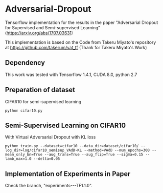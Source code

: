 # Adversarial-Dropout

Tensorflow implementation for the results in the paper "Adversarial Dropout for Supervised and Semi-supervised Learning" (https://arxiv.org/abs/1707.03631)

This implementation is based on the Code from Takeru Miyato's repository at https://github.com/takerum/vat_tf
(Thank for Takeru Miyato's Work)


## Dependency

This work was tested with Tensorflow 1.4.1, CUDA 8.0, python 2.7 

## Preparation of dataset

CIFAR10 for semi-supervised learning

```python cifar10.py```

## Semi-Supervised Learning on CIFAR10

With Virtual Adversarial Dropout with KL loss

```python train.py --dataset=cifar10 --data_dir=dataset/cifar10/ --log_dir=log/cifar10_semisup_VAdD-KL --method=VAdD --num_epochs=300 --mean_only_bn=True --aug_trans=True --aug_flip=True --sigma=0.15 --lamb_max=1.0 --delta=0.05```

## Implementation of Experiments in Paper

Check the branch, "experiments---TF1.1.0". 

